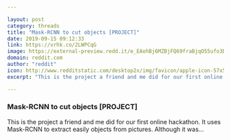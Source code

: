 ```yaml
---

layout: post
category: threads
title: "Mask-RCNN to cut objects [PROJECT]"
date: 2019-09-15 09:12:33
link: https://vrhk.co/2LWPCqG
image: https://external-preview.redd.it/e_EAohBj6MZBjFQ69fraBjqO55ufo3DxIbqgXEvwGaw.jpg?width=400&height=209.42408377&auto=webp&s=3f83bf5694c1a1adc25caf8d34b8d59f40025e8f
domain: reddit.com
author: "reddit"
icon: http://www.redditstatic.com/desktop2x/img/favicon/apple-icon-57x57.png
excerpt: "This is the project a friend and me did for our first online hackathon. It uses Mask-RCNN to extract easily objects from pictures. Although it was..."

---
```


### Mask-RCNN to cut objects [PROJECT]

This is the project a friend and me did for our first online hackathon. It uses Mask-RCNN to extract easily objects from pictures. Although it was...